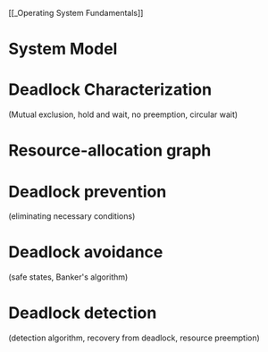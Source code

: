 [[_Operating System Fundamentals]]


# System Model

# Deadlock Characterization
(Mutual exclusion, hold and wait, no preemption, circular wait)

# Resource-allocation graph

# Deadlock prevention
(eliminating necessary conditions)

# Deadlock avoidance
(safe states, Banker's algorithm)

# Deadlock detection
(detection algorithm, recovery from deadlock, resource preemption)